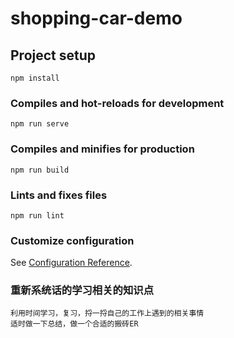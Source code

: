 # shopping-car-demo

## Project setup
```
npm install
```

### Compiles and hot-reloads for development
```
npm run serve
```

### Compiles and minifies for production
```
npm run build
```

### Lints and fixes files
```
npm run lint
```

### Customize configuration
See [Configuration Reference](https://cli.vuejs.org/config/).




### 重新系统话的学习相关的知识点
```
利用时间学习，复习，捋一捋自己的工作上遇到的相关事情
适时做一下总结，做一个合适的搬砖ER
```
